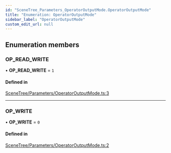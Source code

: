 ```yaml
---
id: "SceneTree_Parameters_OperatorOutputMode.OperatorOutputMode"
title: "Enumeration: OperatorOutputMode"
sidebar_label: "OperatorOutputMode"
custom_edit_url: null
---
```




## Enumeration members

### OP\_READ\_WRITE

• **OP\_READ\_WRITE** = `1`

#### Defined in

[SceneTree/Parameters/OperatorOutputMode.ts:3](https://github.com/ZeaInc/zea-engine/blob/cafd1585c/src/SceneTree/Parameters/OperatorOutputMode.ts#L3)

___

### OP\_WRITE

• **OP\_WRITE** = `0`

#### Defined in

[SceneTree/Parameters/OperatorOutputMode.ts:2](https://github.com/ZeaInc/zea-engine/blob/cafd1585c/src/SceneTree/Parameters/OperatorOutputMode.ts#L2)

